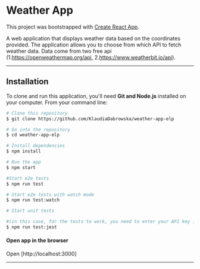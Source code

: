 # Weather App

This project was bootstrapped with [Create React App](https://github.com/facebook/create-react-app).

A web application that displays weather data based on the coordinates provided.
The application allows you to choose from which API to fetch weather data.
Data come from two free api (1.https://openweathermap.org/api, 2.https://www.weatherbit.io/api).

---

## Installation

To clone and run this application, you'll need **Git and Node.js** installed on your computer. From your command line:

```sh
# Clone this repository
$ git clone https://github.com/KlaudiaDabrowska/weather-app-elp

# Go into the repository
$ cd weather-app-elp

# Install dependencies
$ npm install

# Run the app
$ npm start

#Start e2e tests
$ npm run test

# Start e2e tests with watch mode
$ npm run test:watch

# Start unit tests

#(in this case, for the tests to work, you need to enter your API key in the "setEnvVars.js" file in the ".jest" folder)
$ npm run test:jest


```

#### Open app in the browser

Open [http://localhost:3000]

---

